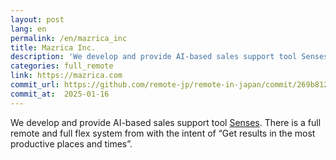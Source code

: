 ```yaml
---
layout: post
lang: en
permalink: /en/mazrica_inc
title: Mazrica Inc.
description: 'We develop and provide AI-based sales support tool Senses. There is a full remote and full flex system from with the intent of “Get results in the most productive places and times”.'
categories: full_remote
link: https://mazrica.com
commit_url: https://github.com/remote-jp/remote-in-japan/commit/269b8121aa196f71e3b6ae053662484bf0056892
commit_at:  2025-01-16
---
```


<p>We develop and provide AI-based sales support tool <a href="https://product-senses.mazrica.com/">Senses</a>. There is a full remote and full flex system from with the intent of “Get results in the most productive places and times”.</p>
